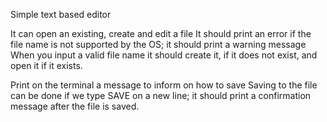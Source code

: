 Simple text based editor

It can open an existing, create and edit a file
It should print an error if the file name is not supported by the OS; it should print a warning message
When you input a valid file name it should create it, if it does not exist, and open it if it exists.

Print on the terminal a message to inform on how to save
Saving to the file can be done if we type SAVE on a new line; it should print a confirmation message after the file is saved.